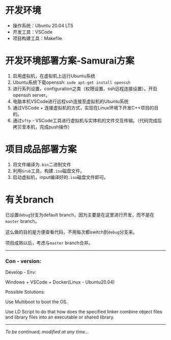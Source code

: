 # 开发环境
+ 操作系统：Ubuntu 20.04 LTS
+ 开发工具：VSCode
+ 项目构建工具：Makefile

# 开发环境部署方案-Samurai方案
1. 启用虚拟机，在虚拟机上运行Ubuntu系统
2. Ubuntu系统下载openssh: `sudo apt-get install openssh`
3. 进行系列设置，configuration之类（权限设置、ssh远程连接设置）。开启openssh server。
4. 电脑本机VSCode进行远程ssh连接至虚拟机的Ubuntu系统
5. 通过VSCode + 连接虚拟机的方式，实现在Linux环境下开发C++项目的目的。
6. 通过`sftp` - VSCode工具进行虚拟机与实体机的文件交互传输。（代码完成后拷贝至本机，完成push操作）

# 项目成品部署方案
1. 将文件编译为`.bin`二进制文件
2. 利用`Grub`工具，构建`.iso`磁盘文件。
3. 启动虚拟机，input编译好的`.iso`磁盘文件即可。

# 有关branch
已设置`debug`分支为default branch，因为主要是在这里进行开发，而不是在`master` branch。

这么做的目的是方便查看代码，不用每次都switch到`debug`分支来。

项目成熟以后，考虑与`master` branch合并。



---

### Con - version:

Develop - Env:

Windows + VSCode + Docker(Linux - Ubuntu20.04)



Possible Solutions:

Use Multiboot to boot the OS.

Use LD Script to do that how does the specified linker combine object files and library files into an executable or shared library.

---

*To be continued, modified at any time...*
